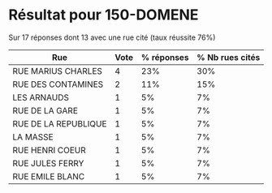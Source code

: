 # Résultat pour 150-DOMENE

Sur 17 réponses dont 13 avec une rue cité (taux réussite 76%)

| Rue | Vote | % réponses | % Nb rues cités|
|-----|------|------------|----------------|
| RUE MARIUS CHARLES | 4 | 23% | 30%|
| RUE DES CONTAMINES | 2 | 11% | 15%|
| LES ARNAUDS | 1 | 5% | 7%|
| RUE DE LA GARE | 1 | 5% | 7%|
| RUE DE LA REPUBLIQUE | 1 | 5% | 7%|
| LA MASSE | 1 | 5% | 7%|
| RUE HENRI COEUR | 1 | 5% | 7%|
| RUE JULES FERRY | 1 | 5% | 7%|
| RUE EMILE BLANC | 1 | 5% | 7%|
